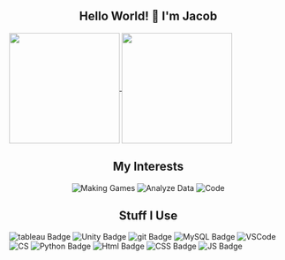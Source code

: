 <h2 align="center"> Hello World! 👋 I'm Jacob </h2>

<a href="https://github.com/jaxeetoo/github-readme-stats">
  <img height="200" align="center" src="https://github-readme-stats-coral-chi-12.vercel.app/api?username=jaxeetoo&show_icons=true&bg_color=FFF2DD&title_color=181818&text_color=181818&icon_color=181818&custom_title=My%20Statistics&border_radius=2" />
</a>

<a href="https://github.com/jaxeetoo/github-readme-stats">
  <img height="200" align="center" src="https://github-readme-stats-coral-chi-12.vercel.app/api/top-langs?username=jaxeetoo&bg_color=FFF2DD&title_color=181818&border_radius=2&layout=compact&langs_count=8&card_width=320" />
</a>

<h2 align="center"> My Interests </h2>

<div align="center">
  
![Making Games](https://img.shields.io/badge/Making%20Games-FFF2DD?style=for-the-badge)
![Analyze Data](https://img.shields.io/badge/Analyse%20data-FFF2DD?style=for-the-badge)
![Code](https://img.shields.io/badge/Code%20stuff-FFF2DD?style=for-the-badge)

</div>

<h2 align="center"> Stuff I Use</h2>

![tableau Badge](https://img.shields.io/badge/tableau-FAF9F6?style=for-the-badge&logo=Tableau)
![Unity Badge](https://img.shields.io/badge/unity-FAF9F6?style=for-the-badge&logo=Unity&logoColor=2A2A2A)
![git Badge](https://img.shields.io/badge/git-FAF9F6?style=for-the-badge&logo=Git)
![MySQL Badge](https://img.shields.io/badge/my%20sql-FAF9F6?style=for-the-badge&logo=MySQL)
![VSCode](https://img.shields.io/badge/VS%20Code-FAF9F6?style=for-the-badge)
![CS](https://img.shields.io/badge/C%23-FAF9F6?style=for-the-badge)
![Python Badge](https://img.shields.io/badge/Python-FAF9F6?style=for-the-badge&logo=python)
![Html Badge](https://img.shields.io/badge/HTML-FAF9F6?style=for-the-badge&logo=html)
![CSS Badge](https://img.shields.io/badge/CSS3-FAF9F6?style=for-the-badge&logo=css3&logoColor=264de4)
![JS Badge](https://img.shields.io/badge/Javascript-FAF9F6?style=for-the-badge&logo=javascript)





<!---
Jaxeetoo/Jaxeetoo is a ✨ special ✨ repository because its `README.md` (this file) appears on your GitHub profile.
You can click the Preview link to take a look at your changes.
--->
